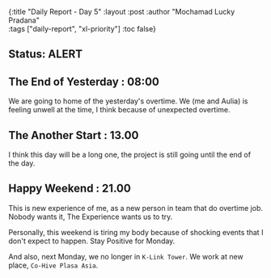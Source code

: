 {:title "Daily Report - Day 5"
 :layout :post
 :author "Mochamad Lucky Pradana"   
 :tags  ["daily-report", "xl-priority"]
 :toc false} 
 
## **Status: ALERT**

## **The End of Yesterday : 08:00** 
We are going to home of the yesterday's overtime. We (me and Aulia) is feeling unwell at the time, I think because of unexpected overtime.

## **The Another Start : 13.00**
I think this day will be a long one, the project is still going until the end of the day.

## **Happy Weekend : 21.00**
This is new experience of me, as a new person in team that do overtime job. Nobody wants it, The Experience wants us to try.

Personally, this weekend is tiring my body because of shocking events that I don't expect to happen.
Stay Positive for Monday. 

And also, next Monday, we no longer in `K-Link Tower`. We work at new place, `Co-Hive Plasa Asia`. 
